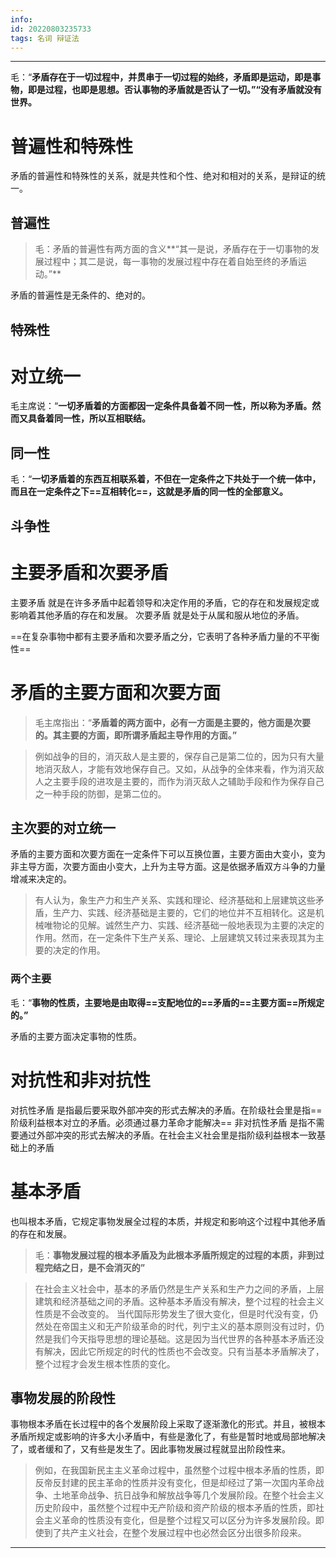 ```yaml
---
info:
id: 20220803235733
tags: 名词 辩证法
---
```

---

毛：“**矛盾存在于一切过程中，并贯串于一切过程的始终，矛盾即是运动，即是事物，即是过程，也即是思想。否认事物的矛盾就是否认了一切。”“没有矛盾就没有世界。**

# 普遍性和特殊性
矛盾的普遍性和特殊性的关系，就是共性和个性、绝对和相对的关系，是辩证的统一。

## 普遍性
>毛：矛盾的普遍性有两方面的含义**“其一是说，矛盾存在于一切事物的发展过程中；其二是说，每一事物的发展过程中存在着自始至终的矛盾运动。”**

矛盾的普遍性是无条件的、绝对的。

## 特殊性

# 对立统一
毛主席说：“**一切矛盾着的方面都因一定条件具备着不同一性，所以称为矛盾。然而又具备着同一性，所以互相联结。**

## 同一性
毛：“**一切矛盾着的东西互相联系着，不但在一定条件之下共处于一个统一体中，而且在一定条件之下==互相转化==，这就是矛盾的同一性的全部意义。**

## 斗争性

# 主要矛盾和次要矛盾
主要矛盾
	就是在许多矛盾中起着领导和决定作用的矛盾，它的存在和发展规定或影响着其他矛盾的存在和发展。
次要矛盾
	就是处于从属和服从地位的矛盾。

==在复杂事物中都有主要矛盾和次要矛盾之分，它表明了各种矛盾力量的不平衡性==

# 矛盾的主要方面和次要方面
>毛主席指出：“**矛盾着的两方面中，必有一方面是主要的，他方面是次要的。其主要的方面，即所谓矛盾起主导作用的方面。”**

>例如战争的目的，消灭敌人是主要的，保存自己是第二位的，因为只有大量地消灭敌人，才能有效地保存自己。又如，从战争的全体来看，作为消灭敌人之主要手段的进攻是主要的，而作为消灭敌人之辅助手段和作为保存自己之一种手段的防御，是第二位的。

## 主次要的对立统一

矛盾的主要方面和次要方面在一定条件下可以互换位置，主要方面由大变小，变为非主导方面，次要方面由小变大，上升为主导方面。这是依据矛盾双方斗争的力量增减来决定的。
>有人认为，象生产力和生产关系、实践和理论、经济基础和上层建筑这些矛盾，生产力、实践、经济基础是主要的，它们的地位并不互相转化。这是机械唯物论的见解。诚然生产力、实践、经济基础一般地表现为主要的决定的作用。然而，在一定条件下生产关系、理论、上层建筑又转过来表现其为主要的决定的作用。

### 两个主要
毛：“**事物的性质，主要地是由取得==支配地位的==矛盾的==主要方面==所规定的。”**

矛盾的主要方面决定事物的性质。

# 对抗性和非对抗性
对抗性矛盾
	是指最后要采取外部冲突的形式去解决的矛盾。在阶级社会里是指==阶级利益根本对立的矛盾。必须通过暴力革命才能解决==
非对抗性矛盾
	是指不需要通过外部冲突的形式去解决的矛盾。在社会主义社会里是指阶级利益根本一致基础上的矛盾

# 基本矛盾
也叫根本矛盾，它规定事物发展全过程的本质，并规定和影响这个过程中其他矛盾的存在和发展。
>毛：**事物发展过程的根本矛盾及为此根本矛盾所规定的过程的本质，非到过程完结之日，是不会消灭的”**

>在社会主义社会中，基本的矛盾仍然是生产关系和生产力之间的矛盾，上层建筑和经济基础之间的矛盾。这种基本矛盾没有解决，整个过程的社会主义性质是不会改变的。
>当代国际形势发生了很大变化，但是时代没有变，仍然处在帝国主义和无产阶级革命的时代，列宁主义的基本原则没有过时，仍然是我们今天指导思想的理论基础。这是因为当代世界的各种基本矛盾还没有解决，因此它所规定的时代的性质也不会改变。只有当基本矛盾解决了，整个过程才会发生根本性质的变化。

## 事物发展的阶段性
事物根本矛盾在长过程中的各个发展阶段上采取了逐渐激化的形式。并且，被根本矛盾所规定或影响的许多大小矛盾中，有些是激化了，有些是暂时地或局部地解决了，或者缓和了，又有些是发生了。因此事物发展过程就显出阶段性来。
>例如，在我国新民主主义革命过程中，虽然整个过程中根本矛盾的性质，即反帝反封建的民主革命的性质并没有变化，但是却经过了第一次国内革命战争、土地革命战争、抗日战争和解放战争等几个发展阶段。在整个社会主义历史阶段中，虽然整个过程中无产阶级和资产阶级的根本矛盾的性质，即社会主义革命的性质没有变化，但是整个过程又可以区分为许多发展阶段。即使到了共产主义社会，在整个发展过程中也必然会区分出很多阶段来。


---

